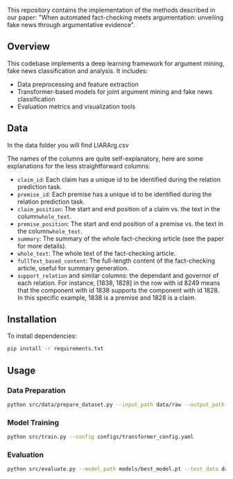 This repository contains the implementation of the methods described in our paper: "When automated fact-checking meets argumentation: unveiling fake news through argumentative evidence".

## Overview

This codebase implements a deep learning framework for argument mining, fake news classification and analysis. It includes:

- Data preprocessing and feature extraction
- Transformer-based models for joint argument mining and fake news classification
- Evaluation metrics and visualization tools

## Data

In the data folder you will find LIARArg.csv

The names of the columns are quite self-explanatory, here are some explanations for the less straightforward columns:

- `claim_id`: Each claim has a unique id to be identified during the relation prediction task.
- `premise_id`: Each premise has a unique id to be identified during the relation prediction task.
- `claim_position`: The start and end position of a claim vs. the text in the column`whole_text`.
- `premise_position`: The start and end position of a premise vs. the text in the column`whole_text`.
- `summary`: The summary of the whole fact-checking article (see the paper for more details).
- `whole_text`: The whole text of the fact-checking article.
- `fullText_based_content`: The full-length content of the fact-checking article, useful for summary generation.
- `support_relation` and similar columns: the dependant and governor of each relation. For instance, [1838, 1828] in the row with id 8249 means that the component with id 1838 supports the component with id 1828. In this specific example, 1838 is a premise and 1828 is a claim. 



## Installation

To install dependencies:

```bash
pip install -r requirements.txt
```

## Usage

### Data Preparation

```bash
python src/data/prepare_dataset.py --input_path data/raw --output_path data/processed
```

### Model Training

```bash
python src/train.py --config configs/transformer_config.yaml
```

### Evaluation

```bash
python src/evaluate.py --model_path models/best_model.pt --test_data data/processed/test.json
```